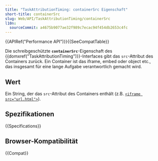```yaml
---
title: "TaskAttributionTiming: containerSrc Eigenschaft"
short-title: containerSrc
slug: Web/API/TaskAttributionTiming/containerSrc
l10n:
  sourceCommit: a4675b9077ae32f989c7ecac94f454db2653c4fc
---
```


{{APIRef("Performance API")}}{{SeeCompatTable}}

Die schreibgeschützte **`containerSrc`**-Eigenschaft des {{domxref("TaskAttributionTiming")}}-Interfaces gibt das `src`-Attribut des Containers zurück. Ein Container ist das iframe, embed oder object etc., das insgesamt für eine lange Aufgabe verantwortlich gemacht wird.

## Wert

Ein String, der das `src`-Attribut des Containers enthält (z.B. [`<iframe src="url.html">`](/de/docs/Web/HTML/Element/iframe#src)).

## Spezifikationen

{{Specifications}}

## Browser-Kompatibilität

{{Compat}}
